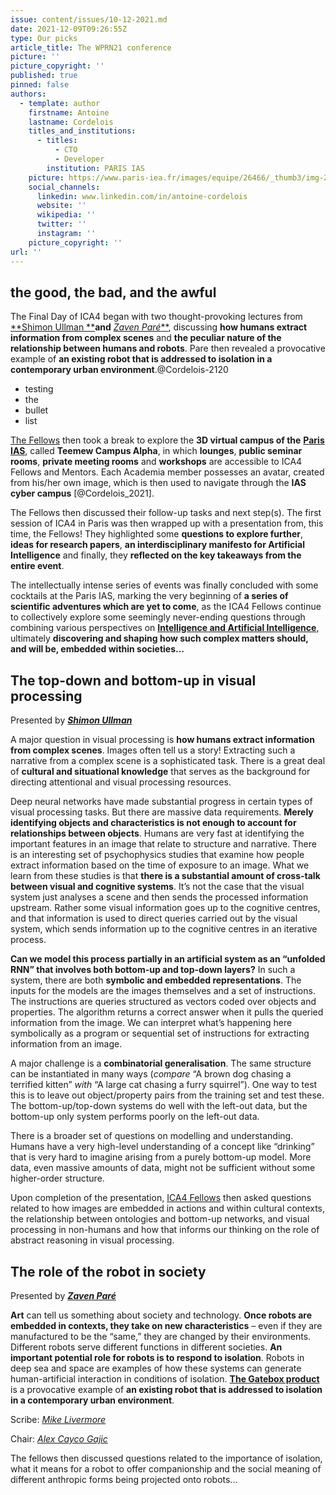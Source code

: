 ```yaml
---
issue: content/issues/10-12-2021.md
date: 2021-12-09T09:26:55Z
type: Our picks
article_title: The WPRN21 conference
picture: ''
picture_copyright: ''
published: true
pinned: false
authors:
  - template: author
    firstname: Antoine
    lastname: Cordelois
    titles_and_institutions:
      - titles:
          - CTO
          - Developer
        institution: PARIS IAS
    picture: https://www.paris-iea.fr/images/equipe/26466/_thumb3/img-20210712-wa0004.jpg
    social_channels:
      linkedin: www.linkedin.com/in/antoine-cordelois
      website: ''
      wikipedia: ''
      twitter: ''
      instagram: ''
    picture_copyright: ''
url: ''
---
```


## the good, the bad, and the awful

The Final Day of ICA4 began with two thought-provoking lectures from [**Shimon Ullman **](https://www.intercontinental-academia.org/mentors#ullman 'Shimon Ullman')**and** [_Zaven Paré_\*\*](https://www.intercontinental-academia.org/mentors#pare 'Zaven Pare'), discussing **how humans extract information from complex scenes** and **the peculiar nature of the relationship between humans and robots**. Pare then revealed a provocative example of **an existing robot that is addressed to isolation in a contemporary urban environment**.@Cordelois-2120

<!--more-->

- testing
- the
- bullet
- list

[The Fellows](https://www.intercontinental-academia.org/fellows 'Fellows') then took a break to explore the **3D virtual campus of the** [**Paris IAS**](https://www.paris-iea.fr/en/ 'Paris IAS'), called **Teemew Campus Alpha**, in which **lounges**, **public seminar rooms**, **private meeting rooms** and **workshops** are accessible to ICA4 Fellows and Mentors. Each Academia member possesses an avatar, created from his/her own image, which is then used to navigate through the **IAS cyber campus** [@Cordelois_2021].

The Fellows then discussed their follow-up tasks and next step(s). The first session of ICA4 in Paris was then wrapped up with a presentation from, this time, the Fellows! They highlighted some **questions to explore further**, **ideas for research papers**, **an interdisciplinary manifesto for Artificial Intelligence** and finally, they **reflected on the key takeaways from the entire event**.

The intellectually intense series of events was finally concluded with some cocktails at the Paris IAS, marking the very beginning of **a series of scientific adventures which are yet to come**, as the ICA4 Fellows continue to collectively explore some seemingly never-ending questions through combining various perspectives on [**Intelligence and Artificial Intelligence**](https://www.intercontinental-academia.org/about/ica4 'Concept'), ultimately **discovering and shaping how such complex matters should, and will be, embedded within societies...**

## The top-down and bottom-up in visual processing

Presented by [**_Shimon Ullman_**](https://www.intercontinental-academia.org/mentors#ullman 'Shimon Ullman')

A major question in visual processing is **how humans extract information from complex scenes**. Images often tell us a story! Extracting such a narrative from a complex scene is a sophisticated task. There is a great deal of **cultural and situational knowledge** that serves as the background for directing attentional and visual processing resources.

Deep neural networks have made substantial progress in certain types of visual processing tasks. But there are massive data requirements. **Merely identifying objects and characteristics is not enough to account for relationships between objects**. Humans are very fast at identifying the important features in an image that relate to structure and narrative. There is an interesting set of psychophysics studies that examine how people extract information based on the time of exposure to an image. What we learn from these studies is that **there is a substantial amount of cross-talk between visual and cognitive systems**. It’s not the case that the visual system just analyses a scene and then sends the processed information upstream. Rather some visual information goes up to the cognitive centres, and that information is used to direct queries carried out by the visual system, which sends information up to the cognitive centres in an iterative process.

**Can we model this process partially in an artificial system as an “unfolded RNN” that involves both bottom-up and top-down layers?** In such a system, there are both **symbolic and embedded representations**. The inputs for the models are the images themselves and a set of instructions. The instructions are queries structured as vectors coded over objects and properties. The algorithm returns a correct answer when it pulls the queried information from the image. We can interpret what’s happening here symbolically as a program or sequential set of instructions for extracting information from an image.

A major challenge is a **combinatorial generalisation**. The same structure can be instantiated in many ways (_compare_ “A brown dog chasing a terrified kitten” _with_ “A large cat chasing a furry squirrel”). One way to test this is to leave out object/property pairs from the training set and test these. The bottom-up/top-down systems do well with the left-out data, but the bottom-up only system performs poorly on the left-out data.

There is a broader set of questions on modelling and understanding. Humans have a very high-level understanding of a concept like “drinking” that is very hard to imagine arising from a purely bottom-up model. More data, even massive amounts of data, might not be sufficient without some higher-order structure.

Upon completion of the presentation, [ICA4 Fellows](https://www.intercontinental-academia.org/fellows 'Fellows') then asked questions related to how images are embedded in actions and within cultural contexts, the relationship between ontologies and bottom-up networks, and visual processing in non-humans and how that informs our thinking on the role of abstract reasoning in visual processing.

## The role of the robot in society

Presented by [**_Zaven Paré_**](https://www.intercontinental-academia.org/mentors#pare 'Zaven Pare')

**Art** can tell us something about society and technology. **Once robots are embedded in contexts, they take on new characteristics** – even if they are manufactured to be the “same,” they are changed by their environments. Different robots serve different functions in different societies. **An important potential role for robots is to respond to isolation**. Robots in deep sea and space are examples of how these systems can generate human-artificial interaction in conditions of isolation. [**The Gatebox product**](https://www.gatebox.ai/en/ 'Gatebox') is a provocative example of **an existing robot that is addressed to isolation in a contemporary urban environment**.

Scribe: [_Mike Livermore_](https://www.intercontinental-academia.org/fellows#livermore 'Mike Livermore')

Chair: [_Alex Cayco Gajic_](https://www.intercontinental-academia.org/fellows#cayco-gajic 'Alex Cayco Gajic')

The fellows then discussed questions related to the importance of isolation, what it means for a robot to offer companionship and the social meaning of different anthropic forms being projected onto robots...
